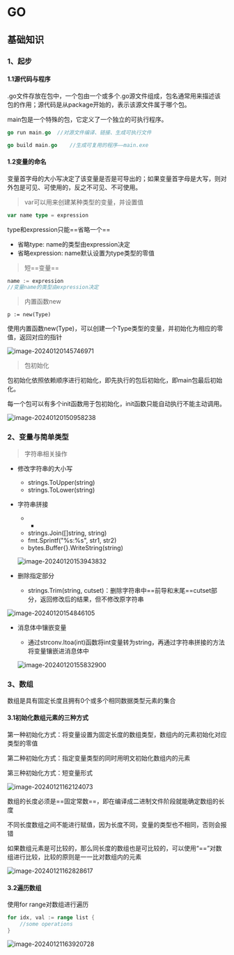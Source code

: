 # GO

## 基础知识

### 1、起步

#### 1.1源代码与程序

.go文件存放在包中，一个包由一个或多个.go源文件组成，包名通常用来描述该包的作用；源代码是从package开始的，表示该源文件属于哪个包。

main包是一个特殊的包，它定义了一个独立的可执行程序。

```go
go run main.go	//对源文件编译、链接、生成可执行文件

go build main.go	//生成可复用的程序——main.exe
```

#### 1.2变量的命名

变量首字母的大小写决定了该变量是否是可导出的；如果变量首字母是大写，则对外包是可见、可使用的，反之不可见、不可使用。

> var可以用来创建某种类型的变量，并设置值

```go
var name type = expression
```

type和expression只能==省略一个==

- 省略type: name的类型由expression决定
- 省略expression: name默认设置为type类型的零值

>短==变量==

```go
name := expression
//变量name的类型由expression决定
```

> 内置函数new

```
p := new(Type)
```

使用内置函数new(Type)，可以创建一个Type类型的变量，并初始化为相应的零值，返回对应的指针

![image-20240120145746971](https://gitee.com/lyydsheep/pic/raw/master/202401201457007.png)

> 包初始化

包初始化依照依赖顺序进行初始化，即先执行的包后初始化，即main包最后初始化。

每一个包可以有多个init函数用于包初始化，init函数只能自动执行不能主动调用。

![image-20240120150958238](https://gitee.com/lyydsheep/pic/raw/master/202401201509287.png)

### 2、变量与简单类型

> 字符串相关操作

- 修改字符串的大小写

  - strings.ToUpper(string)
  - strings.ToLower(string)

- 字符串拼接

  - +
  - strings.Join([]string, string)
  - fmt.Sprintf("%s:%s", str1, str2)
  - bytes.Buffer{}.WriteString(string)

  ![image-20240120153943832](https://gitee.com/lyydsheep/pic/raw/master/202401201539928.png)

- 删除指定部分
  - strings.Trim(string, cutset)：删除字符串中==前导和末尾==cutset部分，返回修改后的结果，但不修改原字符串

![image-20240120154846105](https://gitee.com/lyydsheep/pic/raw/master/202401201548204.png)

- 消息体中镶嵌变量

  - 通过strconv.Itoa(int)函数将int变量转为string，再通过字符串拼接的方法将变量镶嵌进消息体中

  ![image-20240120155832900](https://gitee.com/lyydsheep/pic/raw/master/202401201558944.png)

### 3、数组

数组是具有固定长度且拥有0个或多个相同数据类型元素的集合

#### 3.1初始化数组元素的三种方式

第一种初始化方式：将变量设置为固定长度的数组类型，数组内的元素初始化对应类型的零值

第二种初始化方式：指定变量类型的同时用明文初始化数组内的元素

第三种初始化方式：短变量形式

![image-20240121162124073](https://gitee.com/lyydsheep/pic/raw/master/202401211621178.png)

数组的长度必须是==固定常数==，即在编译成二进制文件阶段就能确定数组的长度

不同长度数组之间不能进行赋值，因为长度不同，变量的类型也不相同，否则会报错

如果数组元素是可比较的，那么同长度的数组也是可比较的，可以使用“==”对数组进行比较，比较的原则是一一比对数组内的元素

![image-20240121162828617](https://gitee.com/lyydsheep/pic/raw/master/202401211628707.png)

#### 3.2遍历数组

使用for range对数组进行遍历

```go
for idx, val := range list {
    //some operations
}
```

![image-20240121163920728](https://gitee.com/lyydsheep/pic/raw/master/202401211639825.png)